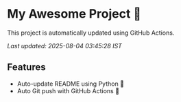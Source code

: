 # My Awesome Project 🚀

This project is automatically updated using GitHub Actions.

_Last updated: 2025-08-04 03:45:28 IST_

## Features
- Auto-update README using Python 🐍
- Auto Git push with GitHub Actions 🤖
